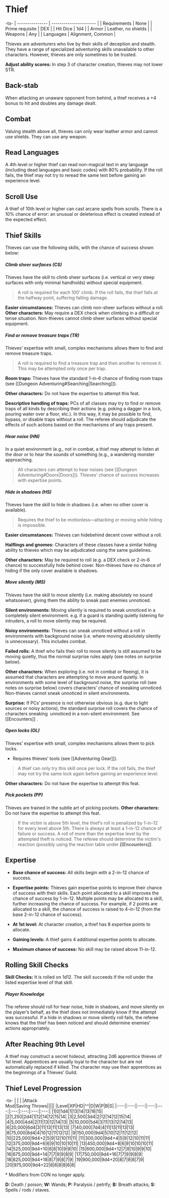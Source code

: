 # Thief

-tx-
| --------------- | ---------------------- |
| Requirements    | None                |
| Prime requisite | DEX                 |
| Hit Dice        | 1d4                 |
| Armor          | Leather, no shields |
| Weapons         | Any                 |
| Languages       | Alignment, Common   |


Thieves are adventurers who live by their skills of deception and stealth. They have a range of specialized adventuring skills unavailable to other characters. However, thieves are only sometimes to be trusted.

**Adjust ability scores:** In step 3 of character creation, thieves may not lower STR.

## Back-stab

When attacking an unaware opponent from behind, a thief receives a +4 bonus to hit and doubles any damage dealt.

## Combat

Valuing stealth above all, thieves can only wear leather armor and cannot use shields. They can use any weapon.

## Read Languages

A 4th level or higher thief can read non-magical text in any language (including dead languages and basic codes) with 80% probability. If the roll fails, the thief may not try to reread the same text before gaining an experience level.

## Scroll Use

A thief of 10th level or higher can cast arcane spells from scrolls. There is a 10% chance of error: an unusual or deleterious effect is created instead of the expected effect.

## Thief Skills

Thieves can use the following skills, with the chance of success shown below:

##### Climb sheer surfaces (CS)
Thieves have the skill to climb sheer surfaces (i.e. vertical or very steep surfaces with only minimal handholds) without special equipment.
> A roll is required for each 100’ climb. If the roll fails, the thief falls at the halfway point, suffering falling damage. 

   **Easier circumstances:** Thieves can climb non-sheer surfaces without a roll.
   **Other characters:** May require a DEX check when climbing in a difficult or tense situation. Non-thieves cannot climb sheer surfaces without special equipment.
##### Find or remove treasure traps (TR)
Thieves’ expertise with small, complex mechanisms allows them to find and remove treasure traps.
> A roll is required to find a treasure trap and then another to remove it. This may be attempted only once per trap.

**Room traps:** Thieves have the standard 1-in-6 chance of finding room traps (see [[Dungeon Adventuring#Searching|Searching]]).

**Other characters:** Do not have the expertise to attempt this feat.

**Descriptive handling of traps:** PCs of all classes may try to find or remove traps of all kinds by describing their actions (e.g. poking a dagger in a lock, pouring water over a floor, etc.). In this way, it may be possible to find, bypass, or disable traps without a roll. The referee should adjudicate the effects of such actions based on the mechanisms of any traps present.
##### Hear noise (HN)
In a quiet environment (e.g., not in combat, a thief may attempt to listen at the door or to hear the sounds of something (e.g., a wandering monster approaching.

> All characters can attempt to hear noises (see [[Dungeon Adventuring#Doors|Doors]]). Thieves’ chance of success increases with expertise points.
##### Hide in shadows (HS)
Thieves have the skill to hide in shadows (i.e. when no other cover is available).
> Requires the thief to be motionless—attacking or moving while hiding is impossible.

**Easier circumstances:** Thieves can hidebehind decent cover without a roll.

**Halflings and gnomes:** Characters of these classes have a similar hiding ability to thieves which may be adjudicated using the same guidelines.

**Other characters:** May be required to roll (e.g. a DEX check or 2-in-6 chance) to successfully hide behind cover. Non-thieves have no chance of hiding if the only cover available is shadows.
##### Move silently (MS) 
Thieves have the skill to move silently (i.e. making absolutely no sound whatsoever), giving them the ability to sneak past enemies unnoticed.

**Silent environments:** Moving silently is required to sneak unnoticed in a completely silent environment. e.g. if a guard is standing quietly listening for intruders, a roll to move silently may be required.

**Noisy environments:** Thieves can sneak unnoticed without a roll in environments with background noise (i.e. where moving absolutely silently is unnecessary). This includes combat.

**Failed rolls:** A thief who fails their roll to move silently is still assumed to be moving quietly, thus the normal surprise rules apply (see notes on surprise below).

**Other characters:** When exploring (i.e. not in combat or fleeing), it is assumed that characters are attempting to move around quietly. In environments with some level of background noise, the surprise roll (see notes on surprise below) covers characters’ chance of sneaking unnoticed. Non-thieves cannot sneak unnoticed in silent environments.

**Surprise:** If PCs’ presence is not otherwise obvious (e.g. due to light sources or noisy actions), the standard surprise roll covers the chance of characters sneaking  unnoticed in a non-silent environment. See [[Encounters]] .

##### Open locks (OL)
Thieves’ expertise with small, complex mechanisms allows them to pick locks.
- Requires thieves’ tools (see [[Adventuring Gear]]). 

> A thief can only try this skill once per lock. If the roll fails, the thief may not try the same lock again before gaining an experience level.

 **Other characters:** Do not have the expertise to attempt this feat.
##### Pick pockets (PP)
Thieves are trained in the subtle art of picking pockets. 
**Other characters:** Do not have the expertise to attempt this feat.

> If the victim is above 5th level, the thief’s roll is penalized by 1-in-12 for every level above 5th. There is always at least a 1-in-12 chance of failure or success. A roll of more than the expertise level by the attempted theft is noticed. The referee should determine the victim's reaction (possibly using the reaction table under ***[[Encounters]]***.

## Expertise

- **Base chance of success:** All skills begin with a 2-in-12 chance of success.

- **Expertise points:** Thieves gain expertise points to improve their chance of success with their skills. Each point allocated to a skill improves the chance of success by 1-in-12. Multiple points may be allocated to a skill, further increasing the chance of success. For example, if 2 points are allocated to a skill, the chance of success is raised to 4-in-12 (from the base 2-in-12 chance of success).

- **At 1st level:** At character creation, a thief has 8 expertise points to allocate.

- **Gaining levels:** A thief gains 4 additional expertise points to allocate.

- **Maximum chance of success:** No skill may be raised above 11-in-12.

## Rolling Skill Checks

**Skill Checks:** It is rolled on 1d12. The skill succeeds if the roll under the listed expertise level of that skill.

##### Player Knowledge

The referee should roll for hear noise, hide in shadows, and move silently on the player’s behalf, as the thief does not immediately know if the attempt was successful. If a hide in shadows or move silently roll fails, the referee knows that the thief has been noticed and should determine enemies’ actions appropriately.

## After Reaching 9th Level

A thief may construct a secret hideout, attracting 2d6 apprentice thieves of 1st level. Apprentices are usually loyal to the character but are not automatically replaced if killed. The character may use their apprentices as the beginnings of a Thieves’ Guild.

## Thief Level Progression

-tx-
| | | |Attack<br> Mod|Saving Throws|||||
|Level|XP|HD|^^|D|W|P|B|S|
|:---:|:---:|:---:|:---:|:---:|:---:|:---:|:---:|:---:|
|1|0|1d4|1|13|14|13|16|15|
|2|1,250|2d4|1|12|14|12|15|14|
|3|2,500|3d4|2|12|14|12|15|14|
|4|5,000|4d4|2|11|13|12|14|13|
|5|10,000|5d4|3|11|13|12|14|13|
|6|20,000|6d4|3|11|13|11|13|13|
|7|40,000|7d4|4|11|13|11|13|13|
|8|75,000|8d4|4|10|12|11|12|12|
|9|150,000|9d4|5|10|12|11|12|12|
|10|225,000|9d4+2|5|9|12|10|11|11|
|11|300,000|9d4+4|5|9|12|10|11|11|
|12|375,000|9d4+6|6|9|10|10|10|11|
|13|450,000|9d4+8|6|9|10|10|10|11|
|14|525,000|9d4+10|6|8|10|9|9|10|
|15|600,000|9d4+12|7|8|10|9|9|10|
|16|675,000|9d4+14|7|7|9|9|8|9|
|17|750,000|9d4+16|7|7|9|9|8|9|
|18|825,000|9d4+18|8|7|9|8|7|9|
|19|900,000|9d4+20|8|7|9|8|7|9|
|20|975,000|9d4+22|8|6|8|8|6|8|

\* Modifiers from CON no longer apply.

**D:** Death / poison; **W:** Wands; **P:** Paralysis / petrify; **B:** Breath attacks; **S:** Spells / rods / staves.